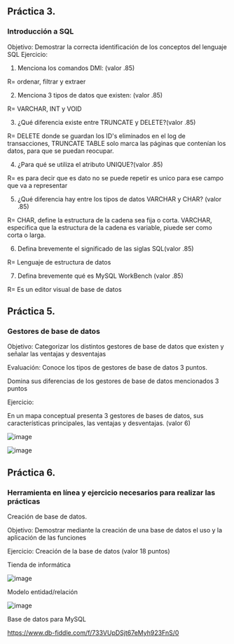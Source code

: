 ## Práctica 3.
### Introducción a SQL
Objetivo: Demostrar la correcta identificación de los conceptos del lenguaje SQL
Ejercicio:

1. Menciona los comandos DMl: (valor .85)

  R= ordenar, filtrar y extraer
  
2. Menciona 3 tipos de datos que existen: (valor .85)
 
  R= VARCHAR, INT y VOID

3. ¿Qué diferencia existe entre TRUNCATE y DELETE?(valor .85)
 
  R= DELETE donde se guardan los ID's eliminados en el log de transacciones,
  TRUNCATE TABLE solo marca las páginas que contenían los datos, para que se puedan reocupar.
  
4. ¿Para qué se utiliza el atributo UNIQUE?(valor .85)
 
 R= es para decir que es dato no se puede repetir es unico para ese campo que va a representar

5. ¿Qué diferencia hay entre los tipos de datos VARCHAR y CHAR? (valor .85)
 
 R= CHAR, define la estructura de la cadena sea fija o corta.
    VARCHAR, especifica que la estructura de la cadena es variable, piuede ser como corta o larga.

6. Defina brevemente el significado de las siglas SQL(valor .85)

R= Lenguaje de estructura de datos

7. Defina brevemente qué es MySQL WorkBench (valor .85)

R= Es un editor visual de base de datos


## Práctica 5.
### Gestores de base de datos

Objetivo: Categorizar los distintos gestores de base de datos que existen y señalar las
ventajas y desventajas

Evaluación: Conoce los tipos de gestores de base de datos 3 puntos.

Domina sus diferencias de los gestores de base de datos mencionados 3 puntos

Ejercicio:

En un mapa conceptual presenta 3 gestores de bases de datos, sus características
principales, las ventajas y desventajas. (valor 6)

![image](https://user-images.githubusercontent.com/91554777/170415427-e2b7321b-a97f-43b0-ac24-6e506c307e6b.png)

![image](https://user-images.githubusercontent.com/103137328/175635448-12b78c26-dabb-479a-a478-8dc74a18a5c3.png)



## Práctica 6.
### Herramienta en línea y ejercicio necesarios para realizar las prácticas

Creación de base de datos.

Objetivo: Demostrar mediante la creación de una base de datos el uso y la aplicación de
las funciones

Ejercicio: Creación de la base de datos (valor 18 puntos)

Tienda de informática

![image](https://user-images.githubusercontent.com/91554777/170415101-717bca19-3644-46a9-8a57-8d5940c5d283.png)




Modelo entidad/relación

![image](https://user-images.githubusercontent.com/103137328/175646988-dea662d0-2dd1-46a9-9fdd-975f60632fc4.png)



Base de datos para MySQL

https://www.db-fiddle.com/f/733VUpDSjt67eMyh923FnS/0
